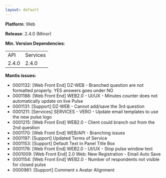 ```yaml
---
layout: default
---
```


**Platform**: Web

**Release**: 2.4.0 (Minor)

**Min. Version Dependencies**:

<table>
  <tr>
    <td>API</td>
    <td>Services</td>
  </tr>
  <tr>
    <td>2.4.0</td>
    <td>2.4.0</td>
  </tr>
</table>

**Mantis issues:**
*   0001132: [Web Front End] DZ-WEB - Branched question are not formatted properly. YES answers goes under NO
*   0001188: [Web Front End] WEB2.0 - UI/UX - Minutes counter does not automatically update on live Pulse
*   0001131: [Support] DZ-WEB - Cannot add/save the 3rd question
*   0001211: [Services] SERVICES - VERO - Update email templates to use the new pulse logo
*   0001215: [Web Front End] WEB2.0 - Client could branch out from the 2nd question
*   0001170: [Web Front End] WEB/API - Branching issues
*   0001197: [Support] Updated Terms of Service
*   0001153: [Support] Default Text in Panel Title Box
*   0001176: [Web Front End] WEB2.0 - UI/UX - Stop pulse window text
*   0001009: [Web Front End] 2.0 Web: New Registration - Email Auto Save
*   0001154: [Web Front End] WEB2.0 - Number of respondents not visible for closed pulse
*   0000961: [Support] Comment x Avatar Alignment